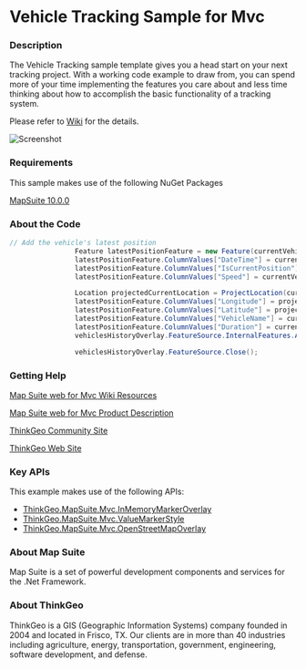 # Vehicle Tracking Sample for Mvc

### Description

The Vehicle Tracking sample template gives you a head start on your next tracking project. With a working code example to draw from, you can spend more of your time implementing the features you care about and less time thinking about how to accomplish the basic functionality of a tracking system.

Please refer to [Wiki](http://wiki.thinkgeo.com/wiki/map_suite_web_for_mvc) for the details.

![Screenshot](https://github.com/ThinkGeo/VehicleTrackingSample-ForMvc/blob/master/Screenshot.gif)

### Requirements
This sample makes use of the following NuGet Packages

[MapSuite 10.0.0](https://www.nuget.org/packages?q=ThinkGeo)

### About the Code

```csharp
// Add the vehicle's latest position
                Feature latestPositionFeature = new Feature(currentVehicle.Value.Location.GetLocationPointShape().GetWellKnownBinary(), currentVehicle.Value.VehicleName);
                latestPositionFeature.ColumnValues["DateTime"] = currentVehicle.Value.Location.DateTime.ToString();
                latestPositionFeature.ColumnValues["IsCurrentPosition"] = "IsCurrentPosition";
                latestPositionFeature.ColumnValues["Speed"] = currentVehicle.Value.Location.Speed.ToString(CultureInfo.InvariantCulture);

                Location projectedCurrentLocation = ProjectLocation(currentVehicle.Value.Location);
                latestPositionFeature.ColumnValues["Longitude"] = projectedCurrentLocation.Longitude.ToString("N6", CultureInfo.InvariantCulture);
                latestPositionFeature.ColumnValues["Latitude"] = projectedCurrentLocation.Latitude.ToString("N6", CultureInfo.InvariantCulture);
                latestPositionFeature.ColumnValues["VehicleName"] = currentVehicle.Value.VehicleName;
                latestPositionFeature.ColumnValues["Duration"] = currentVehicle.Value.SpeedDuration.ToString(CultureInfo.InvariantCulture);
                vehiclesHistoryOverlay.FeatureSource.InternalFeatures.Add(latestPositionFeature);

                vehiclesHistoryOverlay.FeatureSource.Close();
```

### Getting Help

[Map Suite web for Mvc Wiki Resources](http://wiki.thinkgeo.com/wiki/map_suite_web_for_mvc)

[Map Suite web for Mvc Product Description](https://thinkgeo.com/ui-controls#web-platforms)

[ThinkGeo Community Site](http://community.thinkgeo.com/)

[ThinkGeo Web Site](http://www.thinkgeo.com)

### Key APIs
This example makes use of the following APIs:

- [ThinkGeo.MapSuite.Mvc.InMemoryMarkerOverlay](http://wiki.thinkgeo.com/wiki/api/thinkgeo.mapsuite.mvc.inmemorymarkeroverlay)
- [ThinkGeo.MapSuite.Mvc.ValueMarkerStyle](http://wiki.thinkgeo.com/wiki/api/thinkgeo.mapsuite.mvc.valuemarkerstyle)
- [ThinkGeo.MapSuite.Mvc.OpenStreetMapOverlay](http://wiki.thinkgeo.com/wiki/api/thinkgeo.mapsuite.mvc.openstreetmapoverlay)

### About Map Suite
Map Suite is a set of powerful development components and services for the .Net Framework.

### About ThinkGeo
ThinkGeo is a GIS (Geographic Information Systems) company founded in 2004 and located in Frisco, TX. Our clients are in more than 40 industries including agriculture, energy, transportation, government, engineering, software development, and defense.
